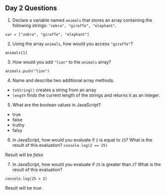 ## Day 2 Questions

1. Declare a variable named `animals` that stores an array containing the following strings: `"zebra", "giraffe", "elephant"`.
```
var = ["zebra", "giraffe", "elephant"]
```

2. Using the array `animals`, how would you access `"giraffe"`?
```
animals[1]
```

3. How would you add `"lion"` to the `animals` array?
```
animals.push("lion")
```

4. Name and describe two additional array methods.
- `toString()` creates a string from an array
- `length` finds the current length of the strings and returns it as an integer.

5. What are the boolean values in JavaScript?
- true
- false
- truthy
- falsy

6. In JavaScript, how would you evaluate if `2` is equal to `25`? What is the result of this evaluation?
`console.log(2 == 25)`

Result will be *false*

7. In JavaScript, how would you evaluate if `25` is greater than `2`? What is the result of this evaluation?

`console.log(25 > 2)`

Result will be *true*
